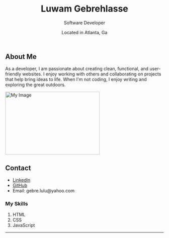 <!DOCTYPE html>
<html lang="en">
  <head>
    <meta charset="UTF-8">
    <link rel="stylesheet" href="style.css">
  </head>
  <body>
    <header>
      <h1>Luwam Gebrehlasse</h1>
      <p>Software Developer</p>
      <p>Located in Atlanta, Ga</p>
    </header>
    <main>
      <section>
        <h2>About Me</h2>
        <p>As a developer, I am passionate about creating clean, functional, and user-friendly websites. I enjoy working with others and collaborating on projects that help bring ideas to life. When I'm not coding, I enjoy writing and exploring the great outdoors.</p>
        <img src="thinkful github ex..png" alt="My Image" width="300" height="200">
      </section>
      <section>
        <h2>Contact</h2>
        <ul>
          <li><a href="https://www.linkedin.com/in/luwam-gebrehlasse-b0388a270/">LinkedIn</a></li>
          <li><a href="https://github.com/louiethelabel">GitHub</a></li>
          <li>Email: gebre.lulu@yahoo.com</li>
        </ul>
      </section>
      <section>
        <h3>My Skills</h3>
        <ol>
          <li>HTML</li>
          <li>CSS</li>
          <li>JavaScript</li>
        </ol>
        <hr>
      </section>
    </main>
  </body>
</html>
